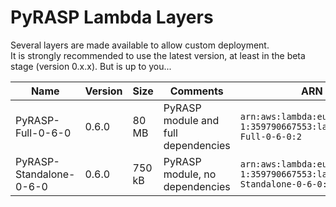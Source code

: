 # PyRASP Lambda Layers

Several layers are made available to allow custom deployment. 
<br>It is strongly recommended to use the latest version, at least in the beta stage (version 0.x.x). But is up to you...

| Name | Version | Size | Comments | ARN |
| - | - | - | - | - |
| PyRASP-Full-0-6-0 | 0.6.0 | 80 MB | PyRASP module and full dependencies | `arn:aws:lambda:eu-west-1:359790667553:layer:PyRASP-Full-0-6-0:2` |
| PyRASP-Standalone-0-6-0 | 0.6.0 | 750 kB | PyRASP module, no dependencies | `arn:aws:lambda:eu-west-1:359790667553:layer:PyRASP-Standalone-0-6-0:2` |